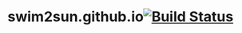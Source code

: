 # swim2sun.github.io[![Build Status](https://travis-ci.org/swim2sun/swim2sun.github.io.svg?branch=hexo)](https://travis-ci.org/swim2sun/swim2sun.github.io)

